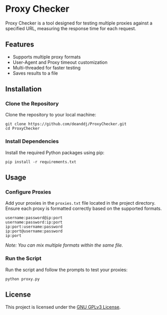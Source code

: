 # Proxy Checker
Proxy Checker is a tool designed for testing multiple proxies against a specified URL, measuring the response time for each request.

## Features
- Supports multiple proxy formats
- User-Agent and Proxy timeout customization
- Multi-threaded for faster testing
- Saves results to a file

## Installation
### Clone the Repository
Clone the repository to your local machine:
```
git clone https://github.com/deanddj/ProxyChecker.git
cd ProxyChecker
```

### Install Dependencies
Install the required Python packages using pip:
```
pip install -r requirements.txt
```

## Usage
### Configure Proxies
Add your proxies in the `proxies.txt` file located in the project directory.              
Ensure each proxy is formatted correctly based on the supported formats.
```
username:password@ip:port
username:password:ip:port
ip:port:username:password
ip:port@username:password
ip:port
```
*Note: You can mix multiple formats within the same file.*

### Run the Script
Run the script and follow the prompts to test your proxies:
```
python proxy.py
```

## License
This project is licensed under the [GNU GPLv3 License](LICENSE).

